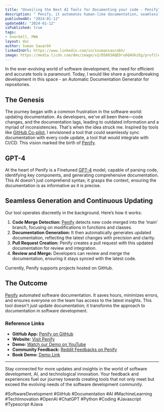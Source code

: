 ```yaml
---
title: "Unveiling the Best AI Tools for Documenting your code - Penify"
description: " Penify, it automates human-like documentation, seamlessly syncing with code changes for accuracy and coherence. Ideal for developers and tech enthusiasts, this post delves into the transformative impact of AI in coding."
publishedAt: "2024-01-12"
updatedAt: "2024-01-12"
isPublished: true
tags:
- Snorkell, PWA
layout: doc
author: Suman Sauarbh
linkedInUrl: https://www.linkedin.com/in/ssumansaurabh/
image: https://media.licdn.com/dms/image/v2/D5603AQEDru6Q4UkzEg/profile-displayphoto-shrink_400_400/profile-displayphoto-shrink_400_400/0/1681498321113?e=1730332800&v=beta&t=PM0PsCMZs4Ar0TIweuSdqU-P7kuWLm9gmEZ_spGFDsw
---
```


In the ever-evolving world of software development, the need for efficient and accurate tools is paramount. Today, I would like share a groundbreaking development in this space - an Automatic Documentation Generator for repositories.

## The Genesis

The journey began with a common frustration in the software world: updating documentation. As developers, we've all been there—code changes, and the documentation lags, leading to outdated information and a myriad of inconsistencies. That's when the idea struck me. Inspired by tools like [GitHub Co-pilot](https://github.com/features/copilot), I envisioned a tool that could seamlessly sync documentation with every code update, a tool that would integrate with CI/CD. This vision marked the birth of [Penify](https://www.penify.dev/).


## GPT-4

At the heart of Penify is a Finetuned [GPT-4](https://openai.com/research/gpt-4) model, capable of parsing code, identifying key components, and generating comprehensive documentation. This AI doesn’t just comprehend syntax; it grasps the context, ensuring the documentation is as informative as it is precise.

## Seamless Generation and Continuous Updating

Our tool operates discreetly in the background. Here’s how it works:

1. **Code Merge Detection:** [Penify](https://www.penify.dev/) detects new code merged into the ‘main’ branch, focusing on modifications in functions and classes.
2. **Documentation Generation:** It then automatically generates updated documentation, reflecting the latest changes with precision and clarity.
3. **Pull Request Creation:** Penify creates a pull request with this updated documentation for review and integration.
4. **Review and Merge:** Developers can review and merge the documentation, ensuring it stays synced with the latest code.

Currently, Penify supports projects hosted on GitHub.

## The Outcome

[Penify](https://www.penify.dev/) automated software documentation. It saves hours, minimizes errors, and ensures everyone on the team has access to the
latest insights. This tool doesn't just update documentation; it transforms the approach to documentation in software development.

### Reference Links

- **GitHub App:** [Penify on GitHub](https://github.com/apps/penify-dev)
- **Website:** [Visit Penify](https://www.penify.dev/)
- **Demo:** [Watch our Demo on YouTube](https://youtu.be/rXMW1xAA-RU)
- **Community Feedback:** [Reddit Feedbacks on Penify](https://www.reddit.com/r/Python/comments/180akfb/comment/ka4tukz/?utm_source=share&utm_medium=web2x&context=3)
- **Book Demo:** [Demo Link](https://cal.com/suman-saurabh/snorkell-demo)
---

Stay connected for more updates and insights in the world of software development, AI, and technological innovation. Your feedback and experiences fuel our journey towards creating tools that not only meet but exceed the evolving needs of the software development community.

#SoftwareDevelopment #GitHub #Documentation #AI #MachineLearning #TechInnovation #OpenAI #ChatGPT #Python #Coding #Javascript #Typescript #Java